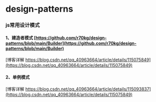# design-patterns
### js常用设计模式

#### 1、建造者模式  [https://github.com/r70kg/design-patterns/blob/main/Builder](https://github.com/r70kg/design-patterns/blob/main/Builder)  

  [博客详解    https://blog.csdn.net/qq_40963664/article/details/115075849](https://blog.csdn.net/qq_40963664/article/details/115075849)



#### 2、单例模式

   [博客详解    https://blog.csdn.net/qq_40963664/article/details/115093837](https://blog.csdn.net/qq_40963664/article/details/115075849)





  
    
      

